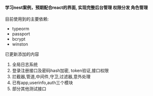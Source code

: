 ####  学习nest案例，预期配合react的界面, 实现完整后台管理 权限分发 角色管理

目前使用到的主要依赖:
- typeorm  
- passport 
- bcrypt 
- winston 

已更新添加的内容
 1. 全局日志系统
 2. 登录注册接口及密码hash加密, token验证,接口权限
 3. 拦截器,管道,中间件,守卫,过滤器,意外处理
 4. 已有app,userinfo,auth三个模块
 5. 部分其他测试接口
